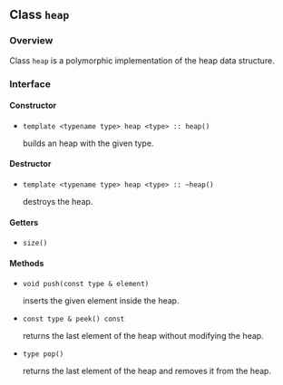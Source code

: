 ## Class `heap`

### Overview

Class `heap` is a polymorphic implementation of the heap data structure.

### Interface

#### Constructor

  * `template <typename type> heap <type> :: heap()`

    builds an heap with the given type.

#### Destructor

  * `template <typename type> heap <type> :: ~heap()`

    destroys the heap.

#### Getters

  * `size()`

#### Methods

  * `void push(const type & element)`

    inserts the given element inside the heap.

  * `const type & peek() const`

    returns the last element of the heap without modifying the heap.

  * `type pop()`

    returns the last element of the heap and removes it from the heap.
